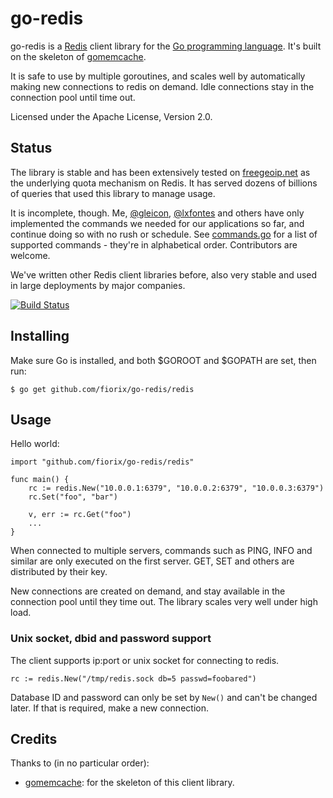 go-redis
========

go-redis is a [Redis](http://redis.io) client library for the
[Go programming language](http://golang.org). It's built on the skeleton of
[gomemcache](http://github.com/bradfitz/gomemcache).

It is safe to use by multiple goroutines, and scales well by automatically
making new connections to redis on demand. Idle connections stay in the
connection pool until time out.

Licensed under the Apache License, Version 2.0.


## Status

The library is stable and has been extensively tested on
[freegeoip.net](http://freegeoip.net) as the underlying quota mechanism
on Redis. It has served dozens of billions of queries that used this library
to manage usage.

It is incomplete, though. Me, [@gleicon](https://github.com/gleicon),
[@lxfontes](https://github.com/lxfontes) and others have only implemented the
commands we needed for our applications so far, and continue doing so with no
rush or schedule.
See [commands.go](https://github.com/fiorix/go-redis/blob/master/redis/commands.go)
for a list of supported commands - they're in alphabetical order. Contributors
are welcome.

We've written other Redis client libraries before, also very stable and used
in large deployments by major companies.

[![Build Status](https://secure.travis-ci.org/fiorix/go-redis.png)](http://travis-ci.org/fiorix/go-redis)


## Installing

Make sure Go is installed, and both $GOROOT and $GOPATH are set, then
run:

	$ go get github.com/fiorix/go-redis/redis


## Usage

Hello world:

	import "github.com/fiorix/go-redis/redis"

	func main() {
		rc := redis.New("10.0.0.1:6379", "10.0.0.2:6379", "10.0.0.3:6379")
		rc.Set("foo", "bar")

		v, err := rc.Get("foo")
		...
	}

When connected to multiple servers, commands such as PING, INFO and
similar are only executed on the first server. GET, SET and others are
distributed by their key.

New connections are created on demand, and stay available in the connection
pool until they time out. The library scales very well under high load.


### Unix socket, dbid and password support

The client supports ip:port or unix socket for connecting to redis.

	rc := redis.New("/tmp/redis.sock db=5 passwd=foobared")

Database ID and password can only be set by ``New()`` and can't be
changed later. If that is required, make a new connection.


## Credits

Thanks to (in no particular order):

- [gomemcache](https://github.com/bradfitz/gomemcache): for the skeleton of
this client library.
